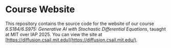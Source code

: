 # Course Website
This repository contains the source code for the website of our course *6.S184/6.S975: Generative AI with Stochastic Differential Equations*, tauaght at MIT over IAP 2025. You can view the site at [https://diffusion.csail.mit.edu](https://diffusion.csail.mit.edu/).
